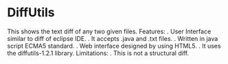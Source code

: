 DiffUtils
=========
This shows the text diff of any two given files.
Features:
  . User Interface similar to diff of eclipse IDE.
  . It accepts .java and .txt files.
  . Written in java script ECMA5 standard.
  . Web interface designed by using HTML5.
  . It uses the diffutils-1.2.1 library.
Limitations:
  . This is not a structural diff.
